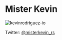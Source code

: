 # Mister Kevin
<p align="left"> <img src="https://komarev.com/ghpvc/?username=kevinrodriguez-io" alt="kevinrodriguez-io" /> </p>

Twitter: [@misterkevin_rs](https://twitter.com/misterkevin_rs/)
